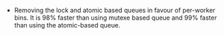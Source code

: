 - Removing the lock and atomic based queues in favour of per-worker bins. It is 98% faster than using mutexe based queue and 99% faster than using the atomic-based queue.